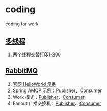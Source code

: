 # coding
coding for work

## [多线程](./thread/README.md)
1. [两个线程交替打印1-200](./thread/src/main/java/club/zhengxiang/coding/thread/Thread1.java)

## [RabbitMQ](./rabbitmq/README.md)
1. [官网 HelloWorld 示例](./rabbitmq/src/main/java/club/zhengxiang/coding/rabbitmq/helloworld/)
2. Spring AMQP 示例：[Publisher](./rabbitmq/springamqp-publisher)、[Consumer](./rabbitmq/springamqp-consumer)
3. Work 模式：[Publisher](./rabbitmq/work-publisher)、[Consumer](./rabbitmq/work-consumer)
4. Fanout 广播交换机：[Publisher](./rabbitmq/fanout-publisher)、[Consumer](./rabbitmq/fanout-consumer)